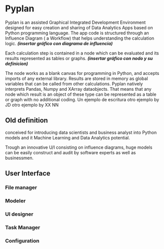# Pyplan
Pyplan is an assisted Graphical Integrated Development Environment designed for easy creation and sharing of Data Analytics Apps based on Python programming language.
The app code is structured through an Influence Diagram ( a Workflow) that helps understanding the calculation logic.
***(insertar gráfico con diagrama de influencia)***

Each calculation step is contained in a node which can be evaluated and its results represented as tables or graphs. 
***(insertar gráfico con nodo y su definicion)***

The node works as a blank canvas for programming in Python, and accepts imports of any external library. Results are stored in memory as global variables that can be called from other calculations.
Pyplan natively interprets Pandas, Numpy and XArray dataobjects. That means that any node which result is an object of these type can be represented as a table or graph with no additional coding.
Un ejemplo de escritura
otro ejemplo by JD
otro ejemplo by XX NN


## Old definition
conceived for introducing data scientists and business analyst into Python models and it Machine Learning and Data Analytics potential.

Trough an innovative U/I consisting on influence diagrams, huge models can be easily construct and audit by software experts as well as businessmen.




## User Interface
### File manager
### Modeler
### UI designer
### Task Manager
### Configuration








<!--stackedit_data:
eyJoaXN0b3J5IjpbLTE3MDgzMDc1NjcsLTE3MjM2Mzk0OTYsLT
Y0MzcwNDAzNyw3MDEzMTYyMzQsMTI5NzcxNDYwOCwtMjEwNDgy
Nzc5NSwtMTI1NzE5ODI5OSwxOTYxMjc2NzE4LC0xMzUxMzgwOT
cyLDE0MzcwNTYzODMsNDE5ODQzODc4LDEwMDI3MzUyMjUsLTE2
NDAyMjg0MDksMTI0MTMyMTU5MCwxNTIzNjY1NTUzLDIwMTE2Nj
Q0NDEsMTA4NTA3Mjk5OSwtMTY2MTY3NTIwNywtOTI5NDY0NDA4
LDQ4OTkyODE2OV19
-->